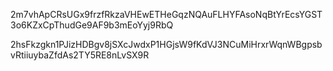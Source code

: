 <p>2m7vhApCRsUGx9frzfRkzaVHEwETHeGqzNQAuFLHYFAsoNqBtYrEcsYGST3o6KZxCpThudGe9AF9b3mEoYyj9RbQ</p><p>2hsFkzgkn1PJizHDBgv8jSXcJwdxP1HGjsW9fKdVJ3NCuMiHrxrWqnWBgpsbvRtiiuybaZfdAs2TY5RE8nLvSX9R</p><p><br></p>